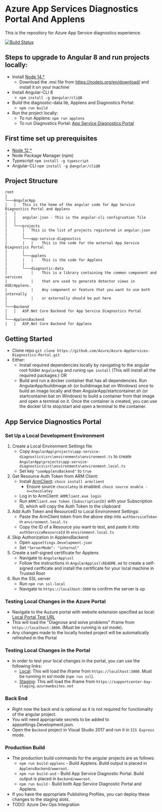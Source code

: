 # Azure App Services Diagnostics Portal And Applens

This is the repository for Azure App Service diagnostics experience.

[![Build Status](https://dev.azure.com/app-service-diagnostics-portal/app-service-diagnostics-portal/_apis/build/status/Angular%20PR%20Build?branchName=master)](https://dev.azure.com/app-service-diagnostics-portal/app-service-diagnostics-portal/_build/latest?definitionId=1&branchName=master)

## Steps to upgrade to Angular 8 and run projects locally:

- Install [Node 14.*](https://nodejs.org/en/download/)
   - Download the .msi file from https://nodejs.org/en/download/ and install it on your machine
- Install Angular-CLI 8
   - `npm install -g @angular/cli@8`
- Build the diagnostic-data lib, Applens and Diagnostics Portal:
  - `npm run build`
- Run the project locally:
   - To run Applens: `npm run applens`
   - To run Diagnostics Portal: <a class="anchor" aria-hidden="true" href="#app-service-diagnostics-portal">App Service Diagnostics Portal</a>
  
## First time set up prerequisites
- [Node 12.*](https://nodejs.org/en/download/)
- Node Package Manager (npm)
- Typescript
  `npm install -g typescript`
- Angular-CLI
  `npm install -g @angular/cli@8`

## Project Structure

```
root
│
└───AngularApp
│   │   This is the home of the angular code for App Service Diagnostics Portal and Applens
|   |
|   |   angular.json - This is the angular-cli configruation file
│   │
│   └───projects
|       |   This is the list of projects registered in angular.json
|       |
│       └───app-service-diagnostics
|       |   |    This is the code for the external App Service Diagnostics Portal
|       |
|       └───applens
|       |   |    This is the code for Applens
|       |
|       └───diagnostic-data
|           |    This is a library containing the common component and services
|           |    that are used to generate detector views in ASD/Applens.
|           |    Any component or feature that you want to use both internally
|           |    or externally should be put here
│
└───Backend
│   │   ASP.Net Core Backend for App Service Diagnostics Portal
|
└───ApplensBackend
│   │   ASP.Net Core Backend for Applens
```

## Getting Started

- Clone repo `git clone https://github.com/Azure/Azure-AppServices-Diagnostics-Portal.git`
- Either:
  - Install required dependencies locally by navigating to the angular root folder `AngularApp` and runing `npm install` (This will install all the required packages.) OR
  - Build and run a docker container that has all dependencies. Run AngularApp/buildimage.sh (or buildimage.bat on Windows) once to build an image locally and then AngularApp/startcontainer.sh (or startcontainer.bat on Windows) to build a container from that image and open a terminal on it.  Once the container is created, you can use the docker UI to stop/start and open a terminal to the container.

## App Service Diagnostics Portal

### Set Up a Local Development Environment

1. Create a Local Environment Settings file
   - Copy `AngularApp\projects\app-service-diagnostics\src\environments\environment.ts` to create `AngularApp\projects\app-service-diagnostics\src\environments\environment.local.ts`
   - Set key `"useApplensBackend"` to `true`
2. Get Resource Auth Token from ARM Client:
   - Install <a href="https://github.com/projectkudu/ARMClient">ArmClient</a>: `choco install armclient`
     - Ensure source `chocolatey` is enabled: `choco source enable -n=chocolatey`
   - Log in to ArmClient: `ARMClient.exe login`
   - Run `ARMClient.exe token {SubscriptionID}` with your Subscription ID, which will copy the Auth Token to the clipboard
3. Add Auth Token and ResourceID to Local Environment Settings:
   - Paste the ArmClient token from the above step into `authServiceToken` in `environment.local.ts`
   - Copy the ID of a Resource you want to test, and paste it into `authServiceResourceId` in `environment.local.ts`
4. Skip Authorization in ApplensBackend
   - Open `appsettings.Development.json`
   - Set `"ServerMode": "internal"`
5. Create a self-signed certificate for Applens
   - Navigate to `AngularApp\ssl`
   - Follow the instructions in `AngularApp\ssl\README.md` to create a self-signed certficate and install the certificate for your local machine in Trusted Root
6. Run the SSL server
   - Run `npm run ssl-local`
   - Navigate to `https://localhost:3000` to confirm the server is up


### Testing Local Changes in the Azure Portal
  - Navigate to the Auzure portal with website extension specified as local: [Local Portal Test URL](https://ms.portal.azure.com/?websitesextension_ext=asd.env%3Dlocal)
   - This will load the "Diagnose and solve problems" iframe from `https://localhost:3000`. (Must be running in *ssl* mode).
   - Any changes made to the locally hosted project will be automatically refreshed in the Portal

### Testing Local Changes in the Portal

- In order to test your local changes in the portal, you can use the following links:
  - [Local](https://ms.portal.azure.com/?websitesextension_ext=asd.env%3Dlocal): This will load the iframe from `https://localhost:3000`. Must be running in *ssl* mode (`npm run ssl`).
  - [Staging](https://ms.portal.azure.com/?websitesextension_ext=asd.env%3Dstaging): This will load the iframe from `https://supportcenter-bay-staging.azurewebsites.net`

### Back End

- Right now the back end is optional as it is not required for functionality of the angular project.
- You will need appropriate secrets to be added to appsettings.Development.json.
- Open the `Backend` project in Visual Studio 2017 and run it in `IIS Express` mode.

### Production Build

- The production build commands for the angular projects are as follows:
  - `npm run build-applens` - Build Applens. Build output is placed in `ApplensBackend/wwwroot`.
  - `npm run build-asd` - Build App Service Diagnostic Portal. Build output is placed in `Backend/wwwroot`.
  - `npm run build` - Build both App Service Diagnostic Portal and Applens.
- If you have the appropriate Publishing Profiles, you can deploy these changes to the staging slots.
- TODO: Azure Dev Ops Integration
